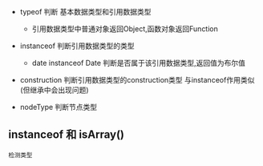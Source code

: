+   typeof 判断 基本数据类型和引用数据类型
    -   引用数据类型中普通对象返回Object,函数对象返回Function

+   instanceof 判断引用数据类型的类型
    - date instanceof Date 判断是否属于该引用数据类型,返回值为布尔值

+   construction 判断引用数据类型的construction类型 与instanceof作用类似 (但继承中会出现问题)

+   nodeType 判断节点类型
    
## instanceof 和 isArray() 
    检测类型
